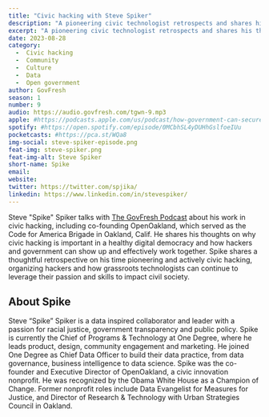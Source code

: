 ```yaml
---
title: "Civic hacking with Steve Spiker"
description: "A pioneering civic technologist retrospects and shares his thoughts on hacking government for good."
excerpt: "A pioneering civic technologist retrospects and shares his thoughts on hacking government for good."
date: 2023-08-28
category:
  -  Civic hacking
  -  Community
  -  Culture
  -  Data
  -  Open government
author: GovFresh
season: 1
number: 9
audio: https://audio.govfresh.com/tgwn-9.mp3
apple: #https://podcasts.apple.com/us/podcast/how-government-can-secure-us-in-the-internet-era/id1468169431?i=1000441311038
spotify: #https://open.spotify.com/episode/0MCbhSL4yDUHhGslfoeIUu
pocketcasts: #https://pca.st/WQa8
img-social: steve-spiker-episode.png
feat-img: steve-spiker.png
feat-img-alt: Steve Spiker
short-name: Spike
email: 
website: 
twitter: https://twitter.com/spjika/
linkedin: https://www.linkedin.com/in/stevespiker/
---
```


Steve "Spike" Spiker talks with [The GovFresh Podcast](https://podcast.govfresh.com) about his work in civic hacking, including co-founding OpenOakland, which served as the Code for America Brigade in Oakland, Calif. He shares his thoughts on why civic hacking is important in a healthy digital democracy and how hackers and government can show up and effectively work together. Spike shares a thoughtful retrospective on his time pioneering and actively civic hacking, organizing hackers and how grassroots technologists can continue to leverage their passion and skills to impact civil society.

## About Spike

Steve “Spike” Spiker is a data inspired collaborator and leader with a passion for racial justice, government transparency and public policy. Spike is currently the Chief of Programs & Technology at One Degree, where he leads product, design, community engagement and marketing. He joined One Degree as Chief Data Officer to build their data practice, from data governance, business intelligence to data science. Spike was the co-founder and Executive Director of OpenOakland, a civic innovation nonprofit. He was recognized by the Obama White House as a Champion of Change. Former nonprofit roles include Data Evangelist for Measures for Justice, and Director of Research & Technology with Urban Strategies Council in Oakland.
